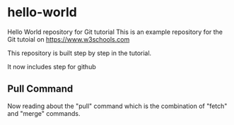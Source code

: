 # hello-world
Hello World repository for Git tutorial
This is an example repository for the Git tutoial on https://www.w3schools.com

This repository is built step by step in the tutorial.

It now includes step for github

## Pull Command


Now reading about the "pull" command which is the combination of "fetch" and "merge" commands.
